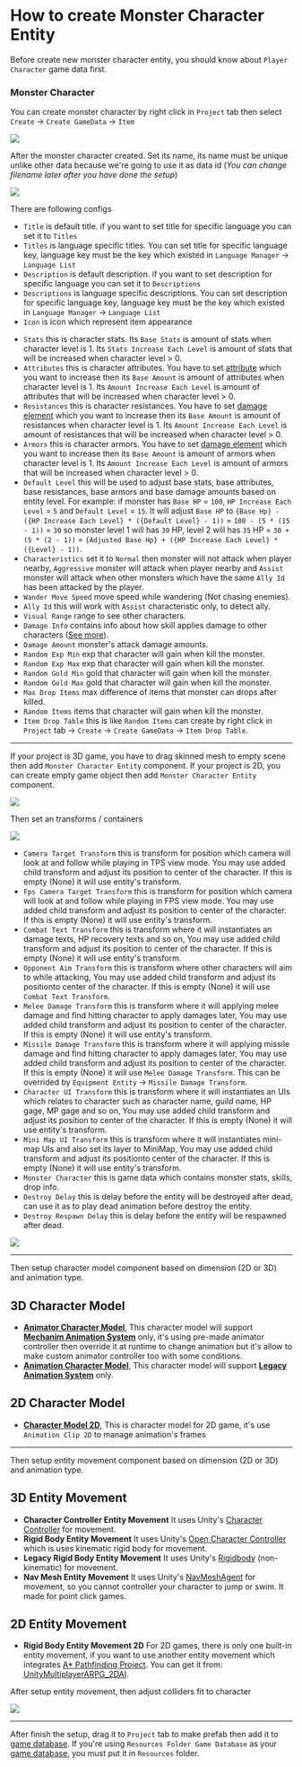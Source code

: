 # How to create Monster Character Entity

Before create new monster character entity, you should know about `Player Character` game data first.

### Monster Character

You can create monster character by right click in `Project` tab then select `Create` -> `Create GameData` -> `Item`

![](../images/characters/003.png)

After the monster character created. Set its name, its name must be unique unlike other data because we're going to use it as data id (*You can change filename later after you have done the setup*)

![](../images/characters/004.png)

There are following configs

- `Title` is default title. if you want to set title for specific language you can set it to `Titles`
- `Titles` is language specific titles. You can set title for specific language key, language key must be the key which existed in `Language Manager` -> `Language List`
- `Description` is default description. if you want to set description for specific language you can set it to `Descriptions`
- `Descriptions` is language specific descriptions. You can set description for specific language key, language key must be the key which existed in `Language Manager` -> `Language List`
- `Icon` is icon which represent item appearance
*   `Stats` this is character stats. Its `Base Stats` is amount of stats when character level is 1. Its `Stats Increase Each Level` is amount of stats that will be increased when character level > 0.
*   `Attributes` this is character attributes. You have to set [attribute](pages/104-character-stats-and-relates-data?id=attribute ':target=__blank') which you want to increase then its `Base Amount` is amount of attributes when character level is 1. Its `Amount Increase Each Level` is amount of attributes that will be increased when character level > 0.
*   `Resistances` this is character resistances. You have to set [damage element](pages/104-character-stats-and-relates-data?id=damage-element ':target=__blank') which you want to increase then its `Base Amount` is amount of resistances when character level is 1. Its `Amount Increase Each Level` is amount of resistances that will be increased when character level > 0.
*   `Armors` this is character armors. You have to set [damage element](pages/104-character-stats-and-relates-data?id=damage-element ':target=__blank') which you want to increase then its `Base Amount` is amount of armors when character level is 1. Its `Amount Increase Each Level` is amount of armors that will be increased when character level > 0.
*   `Default Level` this will be used to adjust base stats, base attributes, base resistances, base armors and base damage amounts based on entity level. For example: if monster has `Base HP` = `100`, `HP Increase Each Level` = `5` and `Default Level` = `15`. It will adjust `Base HP` to `{Base Hp} - ({HP Increase Each Level} * ({Default Level} - 1))` = `100 - (5 * (15 - 1))` = `30` so monster level 1 will has `30` HP, level 2 will has `35` HP = `30 + (5 * (2 - 1))` = `{Adjusted Base Hp} + ({HP Increase Each Level} * ({Level} - 1))`.
*   `Characteristics` set it to `Normal` then monster will not attack when player nearby, `Aggressive` monster will attack when player nearby and `Assist` monster will attack when other monsters which have the same `Ally Id` has been attacked by the player.
*   `Wander Move Speed` move speed while wandering (Not chasing enemies).
*   `Ally Id` this will work with `Assist` characteristic only, to detect ally.
*   `Visual Range` range to see other characters.
*   `Damage Info` contains info about how skill applies damage to other characters ([See more](pages/018-damage-info ':target=__blank')).
*   `Damage Amount` monster's attack damage amounts.
*   `Random Exp Min` exp that character will gain when kill the monster.
*   `Random Exp Max` exp that character will gain when kill the monster.
*   `Random Gold Min` gold that character will gain when kill the monster.
*   `Random Gold Max` gold that character will gain when kill the monster.
*   `Max Drop Items` max difference of items that monster can drops after killed.
*   `Random Items` items that character will gain when kill the monster.
*   `Item Drop Table` this is like `Random Items` can create by right click in `Project` tab -> `Create` -> `Create GameData` -> `Item Drop Table`.

* * *

If your project is 3D game, you have to drag skinned mesh to empty scene then add `Monster Character Entity` component. If your project is 2D, you can create empty game object then add `Monster Character Entity` component.

![](https://cdn-images-1.medium.com/max/1600/0*0X6gBEW0c7ZbmSOw)

Then set an transforms / containers

![](https://cdn-images-1.medium.com/max/1600/0*sN-YHUYMDuz1099a)

*   `Camera Target Transform` this is transform for position which camera will look at and follow while playing in TPS view mode. You may use added child transform and adjust its position to center of the character. If this is empty (None) it will use entity's transform.
*   `Fps Camera Target Transform` this is transform for position which camera will look at and follow while playing in FPS view mode. You may use added child transform and adjust its position to center of the character. If this is empty (None) it will use entity's transform.
*   `Combat Text Transform` this is transform where it will instantiates an damage texts, HP recovery texts and so on, You may use added child transform and adjust its position to center of the character. If this is empty (None) it will use entity's transform.
*   `Opponent Aim Transform` this is transform where other characters will aim to while attacking, You may use added child transform and adjust its positionto  center of the character. If this is empty (None) it will use `Combat Text Transform`.
*   `Melee Damage Transform` this is transform where it will applying melee damage and find hitting character to apply damages later, You may use added child transform and adjust its position to center of the character. If this is empty (None) it will use entity's transform.
*   `Missile Damage Transform` this is transform where it will applying missile damage and find hitting character to apply damages later, You may use added child transform and adjust its position to center of the character. If this is empty (None) it will use `Melee Damage Transform`. This can be overrided by `Equipment Entity` -> `Missile Damage Transform`.
*   `Character UI Transform` this is transform where it will instantiates an UIs which relates to character such as character name, guild name, HP gage, MP gage and so on, You may use added child transform and adjust its position to center of the character. If this is empty (None) it will use entity's transform.
*   `Mini Map UI Transform` this is transform where it will instantiates mini-map UIs and also set its layer to MiniMap, You may use added child transform and adjust its positionto  center of the character. If this is empty (None) it will use entity's transform.
*   `Monster Character` this is game data which contains monster stats, skills, drop info.
*   `Destroy Delay` this is delay before the entity will be destroyed after dead, can use it as to play dead animation before destroy the entity.
*   `Destroy Respawn Delay` this is delay before the entity will be respawned after dead.

![](../images/new_monster_character_entity_setting.png)

* * *

Then setup character model component based on dimension (2D or 3D) and animation type.

## 3D Character Model

*   **[Animator Character Model](pages/108-animator-character-model ':target=__blank')**, This character model will support **[Mechanim Animation System](https://docs.unity3d.com/Manual/AnimationOverview.html ':target=__blank')** only, it's using pre-made animator controller then override it at runtime to change animation but it's allow to make custom animator controller too with some conditions.
*   **[Animation Character Model](pages/107-animation-character-model ':target=__blank')**, This character model will support **[Legacy Animation System](https://docs.unity3d.com/Manual/Animations.html ':target=__blank')** only.

## 2D Character Model

*   **[Character Model 2D](pages/109-character-model-2d ':target=__blank')**, This is character model for 2D game, it's use `Animation Clip 2D` to manage animation's frames

* * *

Then setup entity movement component based on dimension (2D or 3D) and animation type.

## 3D Entity Movement

*   **Character Controller Entity Movement** It uses Unity's [Character Controller](https://docs.unity3d.com/ScriptReference/CharacterController.html) for movement.
*   **Rigid Body Entity Movement** It uses Unity's [Open Character Controller](https://github.com/Unity-Technologies/Standard-Assets-Characters) which is uses kinematic rigid body for movement.
*   **Legacy Rigid Body Entity Movement** It uses Unity's [Rigidbody](https://docs.unity3d.com/ScriptReference/Rigidbody.html) (non-kinematic) for movement.
*   **Nav Mesh Entity Movement** It uses Unity's [NavMeshAgent](https://docs.unity3d.com/ScriptReference/AI.NavMeshAgent.html) for movement, so you cannot controller your character to jump or swim. It made for point click games.

## 2D Entity Movement

*   **Rigid Body Entity Movement 2D** For 2D games, there is only one built-in entity movement, if you want to use another entity movement which integrates [A* Pathfinding Project](https://arongranberg.com/astar). You can get it from: [UnityMultiplayerARPG_2DAI](https://github.com/insthync/UnityMultiplayerARPG_2DAI).

After setup entity movement, then adjust colliders fit to character

![](https://cdn-images-1.medium.com/max/1600/0*kILIMeK-SrC2rsoa)

* * *

After finish the setup, drag it to `Project` tab to make prefab then add it to [game database](pages/103-game-database.md). If you're using `Resources Folder Game Database` as your [game database](pages/103-game-database.md), you must put it in `Resources` folder.